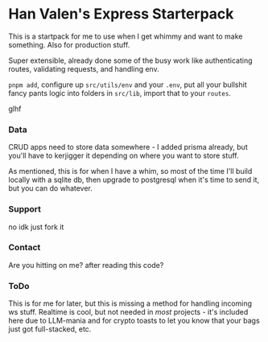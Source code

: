 # Han Valen's Express Starterpack

This is a startpack for me to use when I get whimmy and want to make something.
Also for production stuff.

Super extensible, already done some of the busy work like authenticating routes, validating requests, and handling env.

`pnpm add`, configure up `src/utils/env` and your `.env`, put all your bullshit fancy pants logic into folders in `src/lib`, import that to your `routes`.

glhf

### Data

CRUD apps need to store data somewhere - I added prisma already, but you'll have to kerjigger it depending on where you want to store stuff.

As mentioned, this is for when I have a whim, so most of the time I'll build locally with a sqlite db, then upgrade to postgresql when it's time to send it, but you can do whatever.

### Support

no idk just fork it

### Contact

Are you hitting on me? after reading this code?

### ToDo

This is for me for later, but this is missing a method for handling incoming ws stuff. Realtime is cool, but not needed in _most_ projects - it's included here due to LLM-mania and for crypto toasts to let you know that your bags just got full-stacked, etc.
